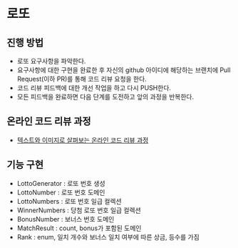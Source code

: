 # 로또
## 진행 방법
* 로또 요구사항을 파악한다.
* 요구사항에 대한 구현을 완료한 후 자신의 github 아이디에 해당하는 브랜치에 Pull Request(이하 PR)를 통해 코드 리뷰 요청을 한다.
* 코드 리뷰 피드백에 대한 개선 작업을 하고 다시 PUSH한다.
* 모든 피드백을 완료하면 다음 단계를 도전하고 앞의 과정을 반복한다.

## 온라인 코드 리뷰 과정
* [텍스트와 이미지로 살펴보는 온라인 코드 리뷰 과정](https://github.com/next-step/nextstep-docs/tree/master/codereview)

## 기능 구현
* LottoGenerator : 로또 번호 생성
* LottoNumber : 로또 번호 도메인
* LottoNumbers : 로또 번호 일급 컬렉션
* WinnerNumbers : 당첨 로또 번호 일급 컬렉션
* BonusNumber : 보너스 번호 도메인
* MatchResult : count, bonus가 포함된 도메인
* Rank : enum, 일치 개수와 보너스 일치 여부에 따른 상금, 등수를 가짐